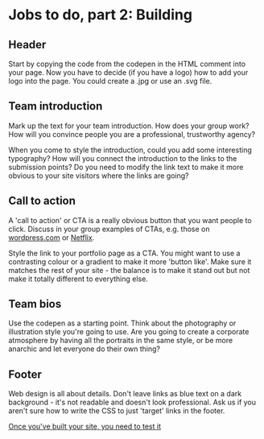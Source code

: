 # Jobs to do, part 2: Building

## Header

Start by copying the code from the codepen in the HTML comment into your page. Now you have to decide (if you have a logo) how to add your logo into the page. You could create a .jpg or use an .svg file.

## Team introduction

Mark up the text for your team introduction. How does your group work? How will you convince people you are a professional, trustworthy agency?

When you come to style the introduction, could you add some interesting typography? How will you connect the introduction to the links to the submission points? Do you need to modify the link text to make it more obvious to your site visitors where the links are going?

## Call to action

A 'call to action' or CTA is a really obvious button that you want people to click. Discuss in your group examples of CTAs, e.g. those on [wordpress.com](https://wordpress.com/) or [Netflix](https://www.netflix.com/gb/).

Style the link to your portfolio page as a CTA. You might want to use a contrasting colour or a gradient to make it more 'button like'. Make sure it matches the rest of your site - the balance is to make it stand out but not make it totally different to everything else.

## Team bios

Use the codepen as a starting point. Think about the photography or illustration style you're going to use. Are you going to create a corporate atmosphere by having all the portraits in the same style, or be more anarchic and let everyone do their own thing?

## Footer

Web design is all about details. Don't leave links as blue text on a dark background - it's not readable and doesn't look professional. Ask us if you aren't sure how to write the CSS to just 'target' links in the footer.

[Once you've built your site, you need to test it](https://github.com/mmu-webdesign/level5-portfolio/blob/master/creating-your-agency-site/jobs-to-do-3.md)